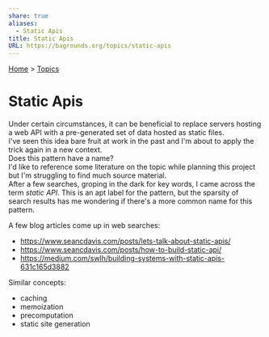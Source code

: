 ```yaml
---  
share: true  
aliases:  
  - Static Apis  
title: Static Apis  
URL: https://bagrounds.org/topics/static-apis  
---  
```

[Home](../index.md) > [Topics](./index.md)  
# Static Apis  
Under certain circumstances, it can be beneficial to replace servers hosting a web API with a pre-generated set of data hosted as static files.  
I've seen this idea bare fruit at work in the past and I'm about to apply the trick again in a new context.  
Does this pattern have a name?  
I'd like to reference some literature on the topic while planning this project but I'm struggling to find much source material.  
After a few searches, groping in the dark for key words, I came across the term _static API_. This is an apt label for the pattern, but the sparsity of search results has me wondering if there's a more common name for this pattern.  
  
A few blog articles come up in web searches:  
- https://www.seancdavis.com/posts/lets-talk-about-static-apis/  
- https://www.seancdavis.com/posts/how-to-build-static-api/  
- https://medium.com/swlh/building-systems-with-static-apis-631c165d3882  
  
Similar concepts:  
- caching  
- memoization  
- precomputation  
- static site generation  
